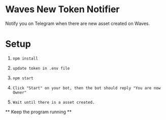 # Waves New Token Notifier

Notify you on Telegram when there are new asset created on Waves.

# Setup

1. `npm install`

2. `update token in .env file`

3. `npm start`

4. `Click "Start" on your bot, then the bot should reply "You are now Owner"`

5. `Wait until there is a asset created.`

** Keep the program running **